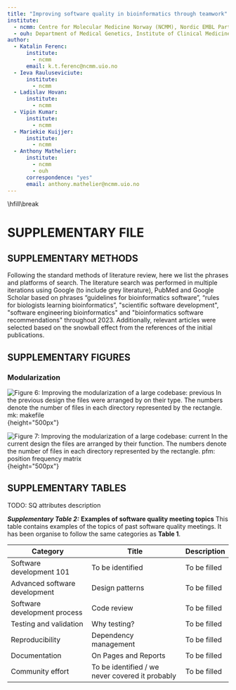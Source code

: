 ```yaml
---
title: "Improving software quality in bioinformatics through teamwork"
institute:
  - ncmm: Centre for Molecular Medicine Norway (NCMM), Nordic EMBL Partnership, University of Oslo, 0318 Oslo, Norway
  - ouh: Department of Medical Genetics, Institute of Clinical Medicine, University of Oslo and Oslo University Hospital, Oslo, Norway
author:
  - Katalin Ferenc:
      institute:
        - ncmm
      email: k.t.ferenc@ncmm.uio.no
  - Ieva Rauluseviciute:
      institute:
        - ncmm
  - Ladislav Hovan:
      institute:
        - ncmm
  - Vipin Kumar:
      institute:
        - ncmm
  - Mariekie Kuijjer:
      institute:
        - ncmm
  - Anthony Mathelier:
      institute:
        - ncmm
        - ouh
      correspondence: "yes"
      email: anthony.mathelier@ncmm.uio.no
---
```



\hfill\break

# SUPPLEMENTARY FILE #  


## SUPPLEMENTARY METHODS ##  

Following the standard methods of literature review, here we list the phrases and platforms of search. The literature search was performed in multiple iterations using Google (to include grey literature), PubMed and Google Scholar based on phrases “guidelines for bioinformatics software”, “rules for biologists learning bioinformatics”, "scientific software development", "software engineering bioinformatics" and "bioinformatics software recommendations" throughout 2023. Additionally, relevant articles were selected based on the snowball effect from the references of the initial publications.

## SUPPLEMENTARY FIGURES ##

### Modularization ###

![***Figure 6:*** **Improving the modularization of a large codebase: previous**
In the previous design the files were arranged by on their type. The numbers denote the number of files in each directory represented by the rectangle. mk: makefile](content/images/modularization_jaspar_old.svg "Previous structure"){height="500px"}

![***Figure 7:*** **Improving the modularization of a large codebase: current**
In the current design the files are arranged by their function. The numbers denote the number of files in each directory represented by the rectangle. pfm: position frequency matrix](content/images/modularization_jaspar_old.svg "Current structure"){height="500px"}

## SUPPLEMENTARY TABLES ##

TODO: SQ attributes description

***Supplementary Table 2:*** **Examples of software quality meeting topics** This table contains examples of the topics of past software quality meetings. It has been organise to follow the same categories as **Table 1**.
<table>
    <thead>
        <tr>
            <th>Category</th>
            <th>Title</th>
            <th>Description</th>
        </tr>
    </thead>
    <tbody>
        <tr>
            <td>Software development 101</td>
            <td>To be identified</td>
            <td>To be filled</td>
        </tr>
        <tr>
            <td>Advanced software development</td>
            <td>Design patterns</td>
            <td>To be filled</td>
        </tr>
        <tr>
            <td>Software development process</td>
            <td>Code review</td>
            <td>To be filled</td>
        </tr>
        <tr>
            <td>Testing and validation</td>
            <td>Why testing?</td>
            <td>To be filled</td>
        </tr>
        <tr>
            <td>Reproducibility</td>
            <td>Dependency management</td>
            <td>To be filled</td>
        </tr>
        <tr>
            <td>Documentation</td>
            <td>On Pages and Reports</td>
            <td>To be filled</td>
        </tr>
        <tr>
            <td>Community effort</td>
            <td>To be identified / we never covered it probably</td>
            <td>To be filled</td>
        </tr>
    </tbody>
</table> 
